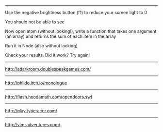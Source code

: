 
***

Use the negative brightness button (f1) to reduce your screen light to 0

You should not be able to see

Now open atom (without looking!), write a function that takes one argument (an array) and returns the sum of each item in the array

Run it in Node (also without looking)

Check your results. Did it work? Try again!

***

http://adarkroom.doublespeakgames.com/

***

http://phildo.itch.io/monologue

***

http://flash.hoodamath.com/opendoors.swf

***

http://play.typeracer.com/

***

http://vim-adventures.com/
